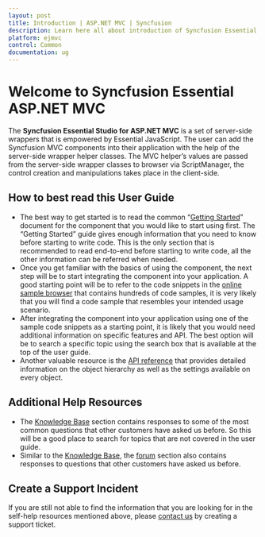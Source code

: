 ```yaml
---
layout: post
title: Introduction | ASP.NET MVC | Syncfusion
description: Learn here all about introduction of Syncfusion Essential Studio ASP.NET MVC, its features, and more.
platform: ejmvc
control: Common 
documentation: ug
---
```


# Welcome to Syncfusion Essential ASP.NET MVC

The **Syncfusion Essential Studio for ASP.NET MVC** is a set of server-side wrappers that is empowered by Essential JavaScript. The user can add the Syncfusion MVC components into their application with the help of the server-side wrapper helper classes. The MVC helper’s values are passed from the server-side wrapper classes to browser via ScriptManager, the control creation and manipulations takes place in the client-side.

## How to best read this User Guide

* The best way to get started is to read the common “[Getting Started](/aspnetmvc/getting-started)” document for the component that you would like to start using first. The “Getting Started” guide gives enough information that you need to know before starting to write code. This is the only section that is recommended to read end-to-end before starting to write code, all the other information can be referred when needed.
* Once you get familiar with the basics of using the component, the next step will be to start integrating the component into your application. A good starting point will be to refer to the code snippets in the [online sample browser](https://mvc.syncfusion.com/demos/web) that contains hundreds of code samples, it is very likely that you will find a code sample that resembles your intended usage scenario.
* After integrating the component into your application using one of the sample code snippets as a starting point, it is likely that you would need additional information on specific features and API. The best option will be to search a specific topic using the search box that is available at the top of the user guide.
* Another valuable resource is the [API reference](https://help.syncfusion.com/cr/aspnetmvc/dociohelper) that provides detailed information on the object hierarchy as well as the settings available on every object.

## Additional Help Resources

* The [Knowledge Base](https://www.syncfusion.com/kb/aspnetmvc) section contains responses to some of the most common questions that other customers have asked us before. So this will be a good place to search for topics that are not covered in the user guide.
* Similar to the [Knowledge Base](https://www.syncfusion.com/kb/aspnetmvc), the [forum](https://www.syncfusion.com/forums/aspnetmvc) section also contains responses to questions that other customers have asked us before.

## Create a Support Incident

If you are still not able to find the information that you are looking for in the self-help resources mentioned above, please [contact us](https://www.syncfusion.com/support) by creating a support ticket.

